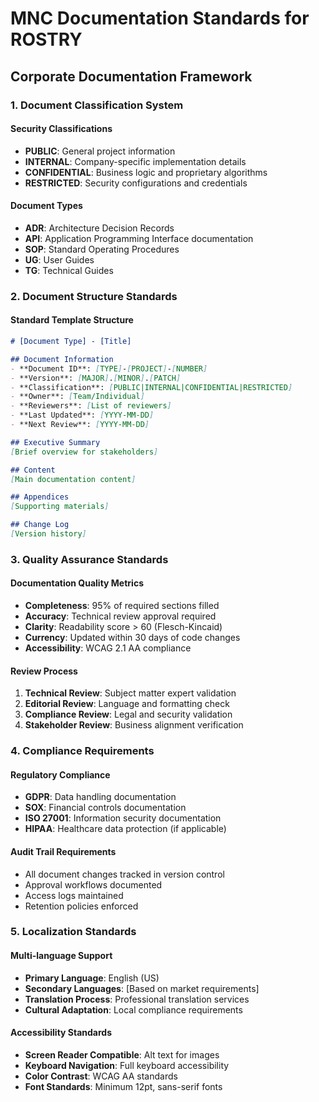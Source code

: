 # MNC Documentation Standards for ROSTRY

## Corporate Documentation Framework

### 1. Document Classification System

#### Security Classifications
- **PUBLIC**: General project information
- **INTERNAL**: Company-specific implementation details
- **CONFIDENTIAL**: Business logic and proprietary algorithms
- **RESTRICTED**: Security configurations and credentials

#### Document Types
- **ADR**: Architecture Decision Records
- **API**: Application Programming Interface documentation
- **SOP**: Standard Operating Procedures
- **UG**: User Guides
- **TG**: Technical Guides

### 2. Document Structure Standards

#### Standard Template Structure
```markdown
# [Document Type] - [Title]

## Document Information
- **Document ID**: [TYPE]-[PROJECT]-[NUMBER]
- **Version**: [MAJOR].[MINOR].[PATCH]
- **Classification**: [PUBLIC|INTERNAL|CONFIDENTIAL|RESTRICTED]
- **Owner**: [Team/Individual]
- **Reviewers**: [List of reviewers]
- **Last Updated**: [YYYY-MM-DD]
- **Next Review**: [YYYY-MM-DD]

## Executive Summary
[Brief overview for stakeholders]

## Content
[Main documentation content]

## Appendices
[Supporting materials]

## Change Log
[Version history]
```

### 3. Quality Assurance Standards

#### Documentation Quality Metrics
- **Completeness**: 95% of required sections filled
- **Accuracy**: Technical review approval required
- **Clarity**: Readability score > 60 (Flesch-Kincaid)
- **Currency**: Updated within 30 days of code changes
- **Accessibility**: WCAG 2.1 AA compliance

#### Review Process
1. **Technical Review**: Subject matter expert validation
2. **Editorial Review**: Language and formatting check
3. **Compliance Review**: Legal and security validation
4. **Stakeholder Review**: Business alignment verification

### 4. Compliance Requirements

#### Regulatory Compliance
- **GDPR**: Data handling documentation
- **SOX**: Financial controls documentation
- **ISO 27001**: Information security documentation
- **HIPAA**: Healthcare data protection (if applicable)

#### Audit Trail Requirements
- All document changes tracked in version control
- Approval workflows documented
- Access logs maintained
- Retention policies enforced

### 5. Localization Standards

#### Multi-language Support
- **Primary Language**: English (US)
- **Secondary Languages**: [Based on market requirements]
- **Translation Process**: Professional translation services
- **Cultural Adaptation**: Local compliance requirements

#### Accessibility Standards
- **Screen Reader Compatible**: Alt text for images
- **Keyboard Navigation**: Full keyboard accessibility
- **Color Contrast**: WCAG AA standards
- **Font Standards**: Minimum 12pt, sans-serif fonts